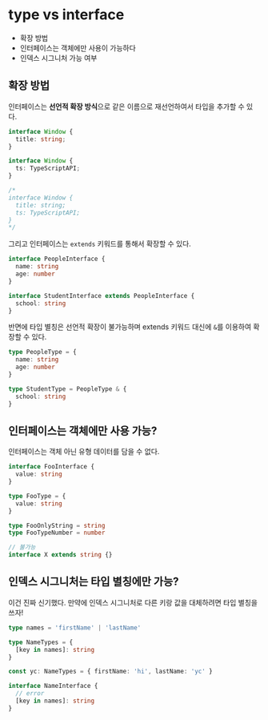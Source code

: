 # type vs interface 
- 확장 방법
- 인터페이스는 객체에만 사용이 가능하다
- 인덱스 시그니처 가능 여부

## 확장 방법
인터페이스는 **선언적 확장 방식**으로 같은 이름으로 재선언하여서 타입을 추가할 수 있다. 
```ts
interface Window {
  title: string;
}

interface Window {
  ts: TypeScriptAPI;
}

/*
interface Window {
  title: string;
  ts: TypeScriptAPI;
}
*/
```
그리고 인터페이스는 `extends` 키워드를 통해서 확장할 수 있다. 
```ts
interface PeopleInterface {
  name: string
  age: number
}

interface StudentInterface extends PeopleInterface {
  school: string
}
```

반면에 타입 별칭은 선언적 확장이 불가능하며 extends 키워드 대신에 `&`를 이용하여 확장할 수 있다.
```ts
type PeopleType = {
  name: string
  age: number
}

type StudentType = PeopleType & {
  school: string
}
```

## 인터페이스는 객체에만 사용 가능?
인터페이스는 객체 아닌 유형 데이터를 담을 수 없다.
```ts
interface FooInterface {
  value: string
}

type FooType = {
  value: string
}

type FooOnlyString = string
type FooTypeNumber = number

// 불가능
interface X extends string {}

```

## 인덱스 시그니처는 타입 별칭에만 가능?
이건 진짜 신기했다. 만약에 인덱스 시그니처로 다른 키랑 값을 대체하려면 타입 별칭을 쓰자!
```ts
type names = 'firstName' | 'lastName'

type NameTypes = {
  [key in names]: string
}

const yc: NameTypes = { firstName: 'hi', lastName: 'yc' }

interface NameInterface {
  // error
  [key in names]: string
}
```
